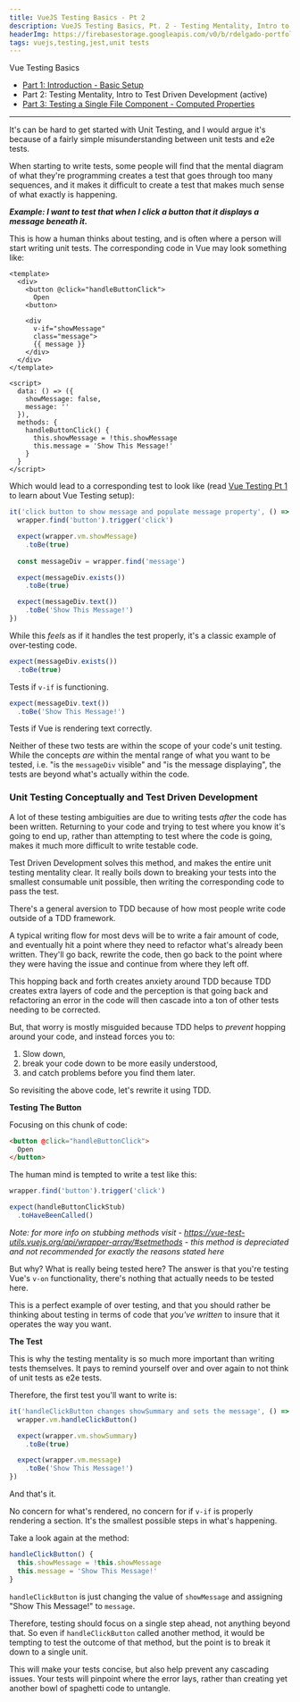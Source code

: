```yaml
---
title: VueJS Testing Basics - Pt 2
description: VueJS Testing Basics, Pt. 2 - Testing Mentality, Intro to Test Driven Development
headerImg: https://firebasestorage.googleapis.com/v0/b/rdelgado-portfolio.appspot.com/o/articles%2Fnov-2020%2Fvue-testing-basics-methods.jpg?alt=media&token=270a3f8b-80a1-4fae-a2e5-66ac3da575fb
tags: vuejs,testing,jest,unit tests
---
```


Vue Testing Basics
* [Part 1: Introduction - Basic Setup](/articles/basic-jest-testing-concepts-in-vuejs)
* Part 2: Testing Mentality, Intro to Test Driven Development (active)
* [Part 3: Testing a Single File Component - Computed Properties](/articles/vuejs-testing-single-file-components)

---

It's can be hard to get started with Unit Testing, and I would argue it's because of a fairly simple misunderstanding between unit tests and e2e tests.

When starting to write tests, some people will find that the mental diagram of what they're programming creates a test that goes through too many sequences, and it makes it difficult to create a test that makes much sense of what exactly is happening.

_**Example: I want to test that when I click a button that it displays a message beneath it.**_

This is how a human thinks about testing, and is often where a person will start writing unit tests. The corresponding code in Vue may look something like:

```vue
<template>
  <div>
    <button @click="handleButtonClick">
      Open
    <button>

    <div
      v-if="showMessage"
      class="message">
      {{ message }}
    </div>
  </div>
</template>

<script>
  data: () => ({
    showMessage: false,
    message: ''
  }),
  methods: {
    handleButtonClick() {
      this.showMessage = !this.showMessage
      this.message = 'Show This Message!'
    }
  }
</script>
```

Which would lead to a corresponding test to look like (read [Vue Testing Pt 1](/articles/basic-jest-testing-concepts-in-vuejs) to learn about Vue Testing setup):

```js
it('click button to show message and populate message property', () => {
  wrapper.find('button').trigger('click')

  expect(wrapper.vm.showMessage)
    .toBe(true)
  
  const messageDiv = wrapper.find('message')

  expect(messageDiv.exists())
    .toBe(true)

  expect(messageDiv.text())
    .toBe('Show This Message!')
})
```

While this _feels_ as if it handles the test properly, it's a classic example of over-testing code.

```js
expect(messageDiv.exists())
  .toBe(true)
```

Tests if `v-if` is functioning.

```js
expect(messageDiv.text())
  .toBe('Show This Message!')
```

Tests if Vue is rendering text correctly.

Neither of these two tests are within the scope of your code's unit testing. While the concepts _are_ within the mental range of what you want to be tested, i.e. "is the `messageDiv` visible" and "is the message displaying", the tests are beyond what's actually within the code.

### Unit Testing Conceptually and Test Driven Development

A lot of these testing ambiguities are due to writing tests _after_ the code has been written. Returning to your code and trying to test where you know it's going to end up, rather than attempting to test where the code is going, makes it much more difficult to write testable code.

Test Driven Development solves this method, and makes the entire unit testing mentality clear. It really boils down to breaking your tests into the smallest consumable unit possible, then writing the corresponding code to pass the test.

There's a general aversion to TDD because of how most people write code outside of a TDD framework.

A typical writing flow for most devs will be to write a fair amount of code, and eventually hit a point where they need to refactor what's already been written. They'll go back, rewrite the code, then go back to the point where they were having the issue and continue from where they left off.

This hopping back and forth creates anxiety around TDD because TDD creates extra layers of code and the perception is that going back and refactoring an error in the code will then cascade into a ton of other tests needing to be corrected.

But, that worry is mostly misguided because TDD helps to _prevent_ hopping around your code, and instead forces you to:
1. Slow down,
2. break your code down to be more easily understood,
3. and catch problems before you find them later.

So revisiting the above code, let's rewrite it using TDD.

**Testing The Button**

Focusing on this chunk of code: 

```html
<button @click="handleButtonClick">
  Open
</button>
```

The human mind is tempted to write a test like this:

```js
wrapper.find('button').trigger('click')

expect(handleButtonClickStub)
  .toHaveBeenCalled()
```

_Note: for more info on stubbing methods visit - https://vue-test-utils.vuejs.org/api/wrapper-array/#setmethods - this method is depreciated and not recommended for exactly the reasons stated here_

But why? What is really being tested here? The answer is that you're testing Vue's `v-on` functionality, there's nothing that actually needs to be tested here.

This is a perfect example of over testing, and that you should rather be thinking about testing in terms of code that _you've written_ to insure that it operates the way you want.

**The Test**

This is why the testing mentality is so much more important than writing tests themselves. It pays to remind yourself over and over again to not think of unit tests as e2e tests.

Therefore, the first test you'll want to write is:

```js
it('handleClickButton changes showSummary and sets the message', () => {
  wrapper.vm.handleClickButton()

  expect(wrapper.vm.showSummary)
    .toBe(true)

  expect(wrapper.vm.message)
    .toBe('Show This Message!')
})
```
And that's it.

No concern for what's rendered, no concern for if `v-if` is properly rendering a section. It's the smallest possible steps in what's happening.

Take a look again at the method:

```js
handleClickButton() {
  this.showMessage = !this.showMessage
  this.message = 'Show This Message!'
}
```

`handleClickButton` is just changing the value of `showMessage` and assigning "Show This Message!" to `message`.

Therefore, testing should focus on a single step ahead, not anything beyond that. So even if `handleClickButton` called another method, it would be tempting to test the outcome of that method, but the point is to break it down to a single unit.

This will make your tests concise, but also help prevent any cascading issues. Your tests will pinpoint where the error lays, rather than creating yet another bowl of spaghetti code to untangle.

